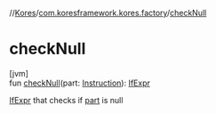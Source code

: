 //[Kores](../../index.md)/[com.koresframework.kores.factory](index.md)/[checkNull](check-null.md)

# checkNull

[jvm]\
fun [checkNull](check-null.md)(part: [Instruction](../com.koresframework.kores/-instruction/index.md)): [IfExpr](../com.koresframework.kores.base/-if-expr/index.md)

[IfExpr](../com.koresframework.kores.base/-if-expr/index.md) that checks if [part](check-null.md) is null
